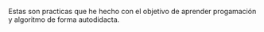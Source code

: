 Estas  son practicas que he hecho con el objetivo de aprender progamación y algoritmo de forma autodidacta.